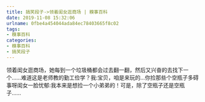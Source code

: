 ```yaml
---
title: 搞笑段子->领着闺女逛商场 | 糗事百科
date: 2019-11-08 15:32:06
urlname: 0fbe4a454044ada84ec78403665f8c02
tags: 
- 糗事百科
categories:
- 糗事百科
- 搞笑段子
---
```

领着闺女逛商场，她每到一个垃圾桶都会过去翻一翻，然后又兴奋的去找下一个……难道这是老师教的勤工俭学？我:宝贝，咱是来玩的…你捡那些个空瓶子多碍事呀闺女一脸忧郁:我本来是想捡一个小弟弟的！可是，除了空瓶子还是空瓶子……


